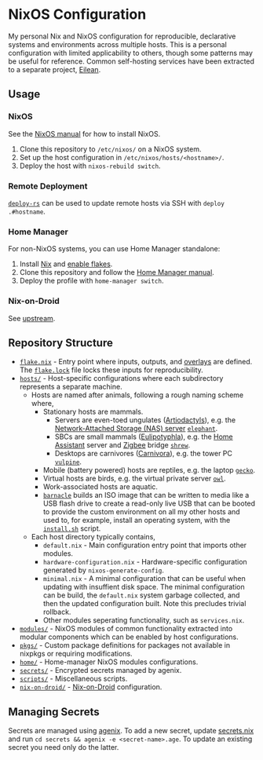 # NixOS Configuration

My personal Nix and NixOS configuration for reproducible, declarative systems and environments across multiple hosts.
This is a personal configuration with limited applicability to others, though some patterns may be useful for reference.
Common self-hosting services have been extracted to a separate project, [Eilean](https://github.com/RyanGibb/eilean-nix).

## Usage

### NixOS

See the [NixOS manual](https://nixos.org/manual/nixos/stable/#ch-installation) for how to install NixOS.

1. Clone this repository to `/etc/nixos/` on a NixOS system.
2. Set up the host configuration in `/etc/nixos/hosts/<hostname>/`.
3. Deploy the host with `nixos-rebuild switch`.

### Remote Deployment

[`deploy-rs`](https://github.com/serokell/deploy-rs) can be used to update remote hosts via SSH with `deploy .#hostname`.

### Home Manager

For non-NixOS systems, you can use Home Manager standalone:

1. Install [Nix](https://nixos.org/download/) and [enable flakes](https://nixos.wiki/wiki/flakes#Other_Distros.2C_without_Home-Manager).
2. Clone this repository and follow the [Home Manager manual](https://nix-community.github.io/home-manager/index.xhtml#sec-install-standalone).
3. Deploy the profile with `home-manager switch`.

### Nix-on-Droid

See [upstream](https://github.com/nix-community/nix-on-droid/).

## Repository Structure

- [`flake.nix`](./flake.nix) - Entry point where inputs, outputs, and [overlays](https://nixos.org/manual/nixpkgs/stable/#chap-overlays) are defined.
  The [`flake.lock`](./flake.lock) file locks these inputs for reproducibility.
- [`hosts/`](./hosts/) - Host-specific configurations where each subdirectory represents a separate machine.
  - Hosts are named after animals, following a rough naming scheme where,
    - Stationary hosts are mammals.
      - Servers are even-toed ungulates ([Artiodactyls](https://en.wikipedia.org/wiki/Artiodactyl)), e.g. the [Network-Attached Storage (NAS) server](https://ryan.freumh.org/nas.html) [`elephant`](./hosts/elephant).
      - SBCs are small mammals ([Eulipotyphla](https://en.wikipedia.org/wiki/Eulipotyphla)), e.g. the [Home Assistant](https://www.home-assistant.io/) server and [Zigbee](https://en.wikipedia.org/wiki/Zigbee) bridge [`shrew`](./hosts/shrew).
      - Desktops are carnivores ([Carnivora](https://en.wikipedia.org/wiki/Carnivora)), e.g. the tower PC [`vulpine`](./hosts/vulpine).
    - Mobile (battery powered) hosts are reptiles, e.g. the laptop [`gecko`](./hosts/gecko).
    - Virtual hosts are birds, e.g. the virtual private server [`owl`](./hosts/owl).
    - Work-associated hosts are aquatic.
    - [`barnacle`](./hosts/barnacle/default.nix) builds an ISO image that can be written to media like a USB flash drive to create a read-only live USB that can be booted to provide the custom environment on all my other hosts and used to, for example, install an operating system, with the [`install.sh`](./hosts/barnacle/install.sh) script.
  - Each host directory typically contains,
    - `default.nix` - Main configuration entry point that imports other modules.
    - `hardware-configuration.nix` - Hardware-specific configuration generated by `nixos-generate-config`.
    - `minimal.nix` - A minimal configuration that can be useful when updating with insuffient disk space.
      The minimal configuration can be build, the `default.nix` system garbage collected, and then the updated configuration built.
      Note this precludes trivial rollback.
    - Other modules seperating functionality, such as `services.nix`.
- [`modules/`](./modules/) - NixOS modules of common functionality extracted into modular components which can be enabled by host configurations.
- [`pkgs/`](./pkgs/) - Custom package definitions for packages not available in nixpkgs or requiring modifications.
- [`home/`](./home/) - Home-manager NixOS modules configurations.
- [`secrets/`](./secrets/) - Encrypted secrets managed by agenix.
- [`scripts/`](./scripts/) - Miscellaneous scripts.
- [`nix-on-droid/`](./nix-on-droid/) - [Nix-on-Droid](./#nix-on-droid) configuration.

## Managing Secrets

Secrets are managed using [agenix](https://github.com/ryantm/agenix).
To add a new secret, update [secrets.nix](./secrets/secrets.nix) and run `cd secrets && agenix -e <secret-name>.age`.
To update an existing secret you need only do the latter.

